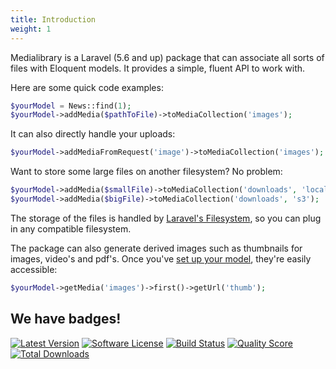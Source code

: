```yaml
---
title: Introduction
weight: 1
---
```


Medialibrary is a Laravel (5.6 and up) package that can associate all sorts of files with Eloquent models. It provides a simple, fluent API to work with.

Here are some quick code examples:

```php
$yourModel = News::find(1);
$yourModel->addMedia($pathToFile)->toMediaCollection('images');
```

It can also directly handle your uploads:

```php
$yourModel->addMediaFromRequest('image')->toMediaCollection('images');
```

Want to store some large files on another filesystem? No problem:

```php
$yourModel->addMedia($smallFile)->toMediaCollection('downloads', 'local');
$yourModel->addMedia($bigFile)->toMediaCollection('downloads', 's3');
```

The storage of the files is handled by [Laravel's Filesystem](http://laravel.com/docs/5.6/filesystem), so you can plug in any compatible filesystem.

The package can also generate derived images such as thumbnails for images, video's and pdf's. Once you've [set up your model](/laravel-medialibrary/v8/basic-usage/preparing-your-model), they're easily accessible:

```php
$yourModel->getMedia('images')->first()->getUrl('thumb');
```

## We have badges!

<section class="article_badges">
    <a href="https://github.com/spatie/laravel-medialibrary/releases"><img src="https://img.shields.io/github/release/spatie/laravel-medialibrary.svg?style=flat-square" alt="Latest Version"></a>
    <a href="https://github.com/spatie/laravel-medialibrary/blob/master/LICENSE.md"><img src="https://img.shields.io/badge/license-MIT-brightgreen.svg?style=flat-square" alt="Software License"></a>
    <a href="https://travis-ci.org/spatie/laravel-medialibrary"><img src="https://img.shields.io/travis/spatie/laravel-medialibrary/master.svg?style=flat-square" alt="Build Status"></a>
    <a href="https://scrutinizer-ci.com/g/spatie/laravel-medialibrary"><img src="https://img.shields.io/scrutinizer/g/spatie/laravel-medialibrary.svg?style=flat-square" alt="Quality Score"></a>
    <a href="https://packagist.org/packages/spatie/laravel-medialibrary"><img src="https://img.shields.io/packagist/dt/spatie/laravel-medialibrary.svg?style=flat-square" alt="Total Downloads"></a>
</section>

